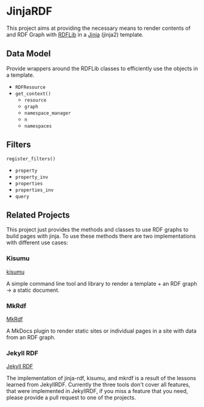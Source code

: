 # JinjaRDF

This project aims at providing the necessary means to render contents of and RDF Graph with [RDFLib](https://rdflib.readthedocs.io/) in a [Jinja](https://jinja.palletsprojects.com/en/3.0.x/) (jinja2) template.

## Data Model

Provide wrappers around the RDFLib classes to efficiently use the objects in a template.

- `RDFResource`
- `get_context()`
  - `resource`
  - `graph`
  - `namespace_manager`
  - `n`
  - `namespaces`

## Filters

`register_filters()`

- `property`
- `property_inv`
- `properties`
- `properties_inv`
- `query`

## Related Projects

This project just provides the methods and classes to use RDF graphs to build pages with jinja.
To use these methods there are two implementations with different use cases:

### Kisumu

[kisumu](https://github.com/AKSW/kisumu)

A simple command line tool and library to render a template + an RDF graph -> a static document.

### MkRdf

[MkRdf](https://github.com/AKSW/mkrdf)

A MkDocs plugin to render static sites or individual pages in a site with data from an RDF graph.

### Jekyll RDF

[Jekyll RDF](https://github.com/AKSW/jekyll-rdf)

The implementation of jinja-rdf, kisumu, and mkrdf is a result of the lessons learned from JekyllRDF.
Currently the three tools don't cover all features, that were implemented in JekyllRDF, if you miss a feature that you need, please provide a pull request to one of the projects.

